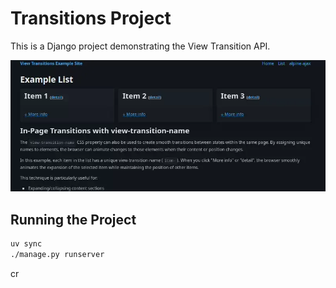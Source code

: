 # Transitions Project

This is a Django project demonstrating the View Transition API.

![View Transition Animation](view-transition.webp) 

## Running the Project

```bash
uv sync
./manage.py runserver
```
cr